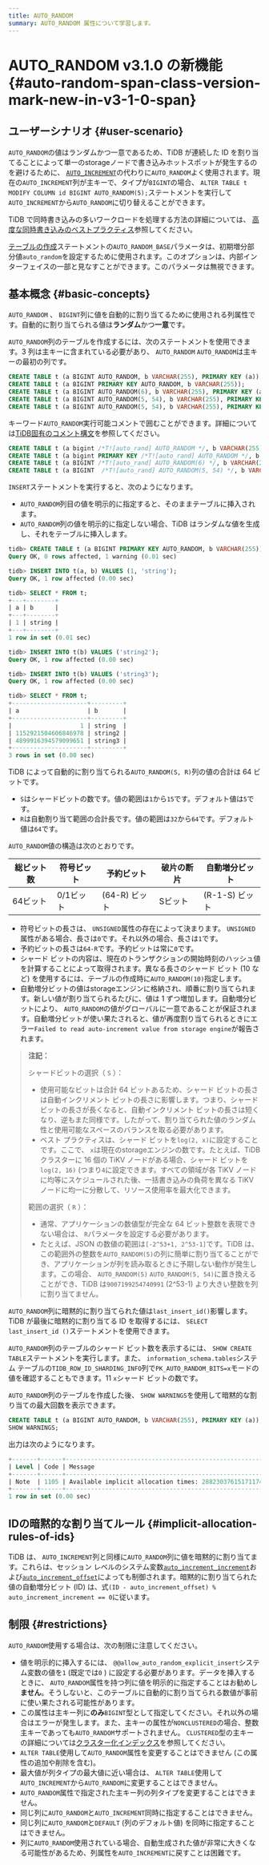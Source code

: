 ```yaml
---
title: AUTO_RANDOM
summary: AUTO_RANDOM 属性について学習します。
---
```


# AUTO_RANDOM <span class="version-mark">v3.1.0 の新機能</span> {#auto-random-span-class-version-mark-new-in-v3-1-0-span}

## ユーザーシナリオ {#user-scenario}

`AUTO_RANDOM`の値はランダムかつ一意であるため、TiDB が連続した ID を割り当てることによって単一のstorageノードで書き込みホットスポットが発生するのを避けるために、 [`AUTO_INCREMENT`](/auto-increment.md)の代わりに`AUTO_RANDOM`よく使用されます。現在の`AUTO_INCREMENT`列が主キーで、タイプが`BIGINT`の場合、 `ALTER TABLE t MODIFY COLUMN id BIGINT AUTO_RANDOM(5);`ステートメントを実行して`AUTO_INCREMENT`から`AUTO_RANDOM`に切り替えることができます。

<CustomContent platform="tidb">

TiDB で同時書き込みの多いワークロードを処理する方法の詳細については、 [高度な同時書き込みのベストプラクティス](/best-practices/high-concurrency-best-practices.md)参照してください。

</CustomContent>

[テーブルの作成](/sql-statements/sql-statement-create-table.md)ステートメントの`AUTO_RANDOM_BASE`パラメータは、初期増分部分値`auto_random`を設定するために使用されます。このオプションは、内部インターフェイスの一部と見なすことができます。このパラメータは無視できます。

## 基本概念 {#basic-concepts}

`AUTO_RANDOM` 、 `BIGINT`列に値を自動的に割り当てるために使用される列属性です。自動的に割り当てられる値は**ランダム**かつ**一意**です。

`AUTO_RANDOM`列のテーブルを作成するには、次のステートメントを使用できます。3 列は主キーに含まれている必要があり、 `AUTO_RANDOM` `AUTO_RANDOM`は主キーの最初の列です。

```sql
CREATE TABLE t (a BIGINT AUTO_RANDOM, b VARCHAR(255), PRIMARY KEY (a));
CREATE TABLE t (a BIGINT PRIMARY KEY AUTO_RANDOM, b VARCHAR(255));
CREATE TABLE t (a BIGINT AUTO_RANDOM(6), b VARCHAR(255), PRIMARY KEY (a));
CREATE TABLE t (a BIGINT AUTO_RANDOM(5, 54), b VARCHAR(255), PRIMARY KEY (a));
CREATE TABLE t (a BIGINT AUTO_RANDOM(5, 54), b VARCHAR(255), PRIMARY KEY (a, b));
```

キーワード`AUTO_RANDOM`実行可能コメントで囲むことができます。詳細については[TiDB固有のコメント構文](/comment-syntax.md#tidb-specific-comment-syntax)を参照してください。

```sql
CREATE TABLE t (a bigint /*T![auto_rand] AUTO_RANDOM */, b VARCHAR(255), PRIMARY KEY (a));
CREATE TABLE t (a bigint PRIMARY KEY /*T![auto_rand] AUTO_RANDOM */, b VARCHAR(255));
CREATE TABLE t (a BIGINT /*T![auto_rand] AUTO_RANDOM(6) */, b VARCHAR(255), PRIMARY KEY (a));
CREATE TABLE t (a BIGINT  /*T![auto_rand] AUTO_RANDOM(5, 54) */, b VARCHAR(255), PRIMARY KEY (a));
```

`INSERT`ステートメントを実行すると、次のようになります。

-   `AUTO_RANDOM`列目の値を明示的に指定すると、そのままテーブルに挿入されます。
-   `AUTO_RANDOM`列の値を明示的に指定しない場合、TiDB はランダムな値を生成し、それをテーブルに挿入します。

```sql
tidb> CREATE TABLE t (a BIGINT PRIMARY KEY AUTO_RANDOM, b VARCHAR(255));
Query OK, 0 rows affected, 1 warning (0.01 sec)

tidb> INSERT INTO t(a, b) VALUES (1, 'string');
Query OK, 1 row affected (0.00 sec)

tidb> SELECT * FROM t;
+---+--------+
| a | b      |
+---+--------+
| 1 | string |
+---+--------+
1 row in set (0.01 sec)

tidb> INSERT INTO t(b) VALUES ('string2');
Query OK, 1 row affected (0.00 sec)

tidb> INSERT INTO t(b) VALUES ('string3');
Query OK, 1 row affected (0.00 sec)

tidb> SELECT * FROM t;
+---------------------+---------+
| a                   | b       |
+---------------------+---------+
|                   1 | string  |
| 1152921504606846978 | string2 |
| 4899916394579099651 | string3 |
+---------------------+---------+
3 rows in set (0.00 sec)
```

TiDB によって自動的に割り当てられる`AUTO_RANDOM(S, R)`列の値の合計は 64 ビットです。

-   `S`はシャードビットの数です。値の範囲は`1`から`15`です。デフォルト値は`5`です。
-   `R`は自動割り当て範囲の合計長です。値の範囲は`32`から`64`です。デフォルト値は`64`です。

`AUTO_RANDOM`値の構造は次のとおりです。

| 総ビット数 | 符号ビット  | 予約ビット      | 破片の断片 | 自動増分ビット     |
| ----- | ------ | ---------- | ----- | ----------- |
| 64ビット | 0/1ビット | (64-R) ビット | Sビット  | (R-1-S) ビット |

-   符号ビットの長さは、 `UNSIGNED`属性の存在によって決まります。 `UNSIGNED`属性がある場合、長さは`0`です。それ以外の場合、長さは`1`です。
-   予約ビットの長さは`64-R`です。予約ビットは常に`0`です。
-   シャード ビットの内容は、現在のトランザクションの開始時刻のハッシュ値を計算することによって取得されます。異なる長さのシャード ビット (10 など) を使用するには、テーブルの作成時に`AUTO_RANDOM(10)`指定します。
-   自動増分ビットの値はstorageエンジンに格納され、順番に割り当てられます。新しい値が割り当てられるたびに、値は 1 ずつ増加します。自動増分ビットにより、 `AUTO_RANDOM`の値がグローバルに一意であることが保証されます。自動増分ビットが使い果たされると、値が再度割り当てられるときにエラー`Failed to read auto-increment value from storage engine`が報告されます。

> **注記：**
>
> シャードビットの選択（ `S` ）：
>
> -   使用可能なビットは合計 64 ビットあるため、シャード ビットの長さは自動インクリメント ビットの長さに影響します。つまり、シャード ビットの長さが長くなると、自動インクリメント ビットの長さは短くなり、逆もまた同様です。したがって、割り当てられた値のランダム性と使用可能なスペースのバランスを取る必要があります。
> -   ベスト プラクティスは、シャード ビットを`log(2, x)`に設定することです。ここで、 `x`は現在のstorageエンジンの数です。たとえば、TiDB クラスターに 16 個の TiKV ノードがある場合、シャード ビットを`log(2, 16)` (つまり`4`に設定できます。すべての領域が各 TiKV ノードに均等にスケジュールされた後、一括書き込みの負荷を異なる TiKV ノードに均一に分散して、リソース使用率を最大化できます。
>
> 範囲の選択（ `R` ）：
>
> -   通常、アプリケーションの数値型が完全な 64 ビット整数を表現できない場合は、 `R`パラメータを設定する必要があります。
> -   たとえば、JSON の数値の範囲は`[-2^53+1, 2^53-1]`です。TiDB は、この範囲外の整数を`AUTO_RANDOM(5)`の列に簡単に割り当てることができ、アプリケーションが列を読み取るときに予期しない動作が発生します。この場合、 `AUTO_RANDOM(5)` `AUTO_RANDOM(5, 54)`に置き換えることができ、TiDB は`9007199254740991` (2^53-1) より大きい整数を列に割り当てません。

`AUTO_RANDOM`列に暗黙的に割り当てられた値は`last_insert_id()`影響します。TiDB が最後に暗黙的に割り当てる ID を取得するには、 `SELECT last_insert_id ()`ステートメントを使用できます。

`AUTO_RANDOM`列のテーブルのシャード ビット数を表示するには、 `SHOW CREATE TABLE`ステートメントを実行します。また、 `information_schema.tables`システム テーブルの`TIDB_ROW_ID_SHARDING_INFO`列で`PK_AUTO_RANDOM_BITS=x`モードの値を確認することもできます。11 `x`シャード ビットの数です。

`AUTO_RANDOM`列のテーブルを作成した後、 `SHOW WARNINGS`を使用して暗黙的な割り当ての最大回数を表示できます。

```sql
CREATE TABLE t (a BIGINT AUTO_RANDOM, b VARCHAR(255), PRIMARY KEY (a));
SHOW WARNINGS;
```

出力は次のようになります。

```sql
+-------+------+---------------------------------------------------------+
| Level | Code | Message                                                 |
+-------+------+---------------------------------------------------------+
| Note  | 1105 | Available implicit allocation times: 288230376151711743 |
+-------+------+---------------------------------------------------------+
1 row in set (0.00 sec)
```

## IDの暗黙的な割り当てルール {#implicit-allocation-rules-of-ids}

TiDB は、 `AUTO_INCREMENT`列と同様に`AUTO_RANDOM`列に値を暗黙的に割り当てます。これらは、セッション レベルのシステム変数[`auto_increment_increment`](/system-variables.md#auto_increment_increment)および[`auto_increment_offset`](/system-variables.md#auto_increment_offset)によっても制御されます。暗黙的に割り当てられた値の自動増分ビット (ID) は、式`(ID - auto_increment_offset) % auto_increment_increment == 0`に従います。

## 制限 {#restrictions}

`AUTO_RANDOM`使用する場合は、次の制限に注意してください。

-   値を明示的に挿入するには、 `@@allow_auto_random_explicit_insert`システム変数の値を`1` (既定では`0` ) に設定する必要があります。データを挿入するときに、 `AUTO_RANDOM`属性を持つ列に値を明示的に指定することはお勧めし**ません**。そうしないと、このテーブルに自動的に割り当てられる数値が事前に使い果たされる可能性があります。
-   この属性は主キー列に**のみ**`BIGINT`型として指定してください。それ以外の場合はエラーが発生します。また、主キーの属性が`NONCLUSTERED`の場合、整数主キーであっても`AUTO_RANDOM`サポートされません。 `CLUSTERED`型の主キーの詳細については[クラスター化インデックス](/clustered-indexes.md)を参照してください。
-   `ALTER TABLE`使用して`AUTO_RANDOM`属性を変更することはできません (この属性の追加や削除を含む)。
-   最大値が列タイプの最大値に近い場合は、 `ALTER TABLE`使用して`AUTO_INCREMENT`から`AUTO_RANDOM`に変更することはできません。
-   `AUTO_RANDOM`属性で指定された主キー列の列タイプを変更することはできません。
-   同じ列に`AUTO_RANDOM`と`AUTO_INCREMENT`同時に指定することはできません。
-   同じ列に`AUTO_RANDOM`と`DEFAULT` (列のデフォルト値) を同時に指定することはできません。
-   列に`AUTO_RANDOM`使用されている場合、自動生成された値が非常に大きくなる可能性があるため、列属性を`AUTO_INCREMENT`に戻すことは困難です。
